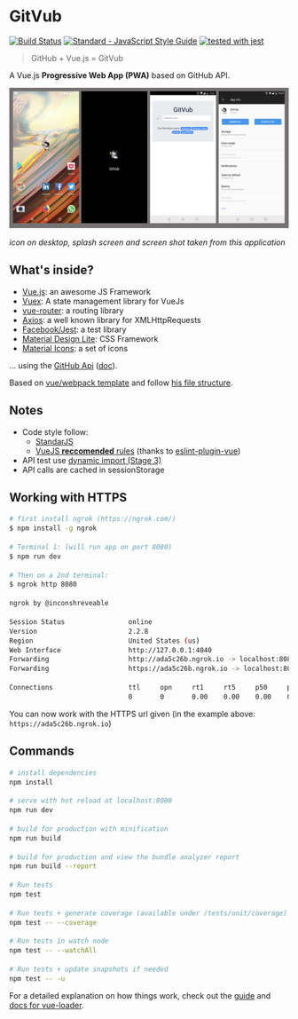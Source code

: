 # GitVub

[![Build Status](https://travis-ci.org/maxpou/gitvub.svg?branch=master)](https://travis-ci.org/maxpou/gitvub) [![Standard - JavaScript Style Guide](https://img.shields.io/badge/code_style-standard-brightgreen.svg)](https://standardjs.com) [![tested with jest](https://img.shields.io/badge/tested_with-jest-99424f.svg)](https://github.com/facebook/jest)

> GitHub + Vue.js = GitVub

A Vue.js **Progressive Web App (PWA)** based on GitHub API.

![mobile screens](docs/mobile-screens.png)

*icon on desktop, splash screen and screen shot taken from this application*

## What's inside?

* [Vue.js](https://vuejs.org/): an awesome JS Framework
* [Vuex](https://vuex.vuejs.org/en/): A state management library for VueJs
* [vue-router](https://router.vuejs.org/en/): a routing library
* [Axios](https://github.com/mzabriskie/axios): a well known library for XMLHttpRequests
* [Facebook/Jest](https://facebook.github.io/jest/): a test library
* [Material Design Lite](https://getmdl.io/): CSS Framework
* [Material Icons](https://material.io/icons/): a set of icons

... using the [GitHub Api](https://api.github.com/) ([doc](https://developer.github.com/v3)).

Based on [vue/webpack template](https://github.com/vuejs-templates/webpack) and follow [his file structure](http://vuejs-templates.github.io/webpack/structure.html).


## Notes

* Code style follow:
  * [StandarJS](https://standardjs.com/)
  * [VueJS **reccomended** rules](https://vuejs.org/v2/style-guide/) (thanks to [eslint-plugin-vue](https://github.com/vuejs/eslint-plugin-vue#readme))
* API test use [dynamic import (Stage 3)](https://github.com/tc39/proposal-dynamic-import)
* API calls are cached in sessionStorage

## Working with HTTPS

```bash
# first install ngrok (https://ngrok.com/)
$ npm install -g ngrok

# Terminal 1: (will run app on port 8080)
$ npm run dev

# Then on a 2nd terminal:
$ ngrok http 8080

ngrok by @inconshreveable                                                                                                                                                                                                   (Ctrl+C to quit)

Session Status                online
Version                       2.2.8
Region                        United States (us)
Web Interface                 http://127.0.0.1:4040
Forwarding                    http://ada5c26b.ngrok.io -> localhost:8080
Forwarding                    https://ada5c26b.ngrok.io -> localhost:8080

Connections                   ttl     opn     rt1     rt5     p50     p90
                              0       0       0.00    0.00    0.00    0.00
```

You can now work with the HTTPS url given (in the example above: `https://ada5c26b.ngrok.io`)

## Commands

``` bash
# install dependencies
npm install

# serve with hot reload at localhost:8080
npm run dev

# build for production with minification
npm run build

# build for production and view the bundle analyzer report
npm run build --report

# Run tests
npm test

# Run tests + generate coverage (available under /tests/unit/coverage)
npm test -- --coverage

# Run tests in watch node
npm test -- --watchAll

# Run tests + update snapshots if needed
npm test -- -u
```

For a detailed explanation on how things work, check out the [guide](http://vuejs-templates.github.io/webpack/) and [docs for vue-loader](http://vuejs.github.io/vue-loader).
